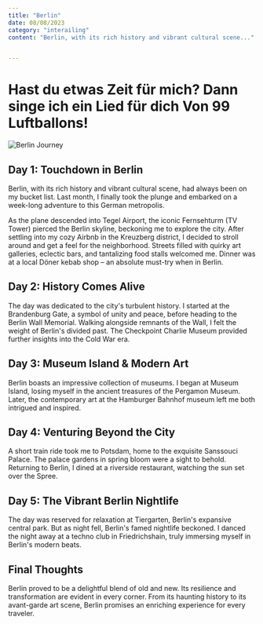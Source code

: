 ```yaml
---
title: "Berlin"
date: 08/08/2023
category: "interailing"
content: "Berlin, with its rich history and vibrant cultural scene..."


---
```


# Hast du etwas Zeit für mich? Dann singe ich ein Lied für dich Von 99 Luftballons!

![Berlin Journey](/images/berlin.jpg)

## Day 1: Touchdown in Berlin
Berlin, with its rich history and vibrant cultural scene, had always been on my bucket list. Last month, I finally took the plunge and embarked on a week-long adventure to this German metropolis.

As the plane descended into Tegel Airport, the iconic Fernsehturm (TV Tower) pierced the Berlin skyline, beckoning me to explore the city. After settling into my cozy Airbnb in the Kreuzberg district, I decided to stroll around and get a feel for the neighborhood. Streets filled with quirky art galleries, eclectic bars, and tantalizing food stalls welcomed me. Dinner was at a local Döner kebab shop – an absolute must-try when in Berlin.

## Day 2: History Comes Alive

The day was dedicated to the city's turbulent history. I started at the Brandenburg Gate, a symbol of unity and peace, before heading to the Berlin Wall Memorial. Walking alongside remnants of the Wall, I felt the weight of Berlin's divided past. The Checkpoint Charlie Museum provided further insights into the Cold War era.

## Day 3: Museum Island & Modern Art

Berlin boasts an impressive collection of museums. I began at Museum Island, losing myself in the ancient treasures of the Pergamon Museum. Later, the contemporary art at the Hamburger Bahnhof museum left me both intrigued and inspired.

## Day 4: Venturing Beyond the City

A short train ride took me to Potsdam, home to the exquisite Sanssouci Palace. The palace gardens in spring bloom were a sight to behold. Returning to Berlin, I dined at a riverside restaurant, watching the sun set over the Spree.

## Day 5: The Vibrant Berlin Nightlife

The day was reserved for relaxation at Tiergarten, Berlin's expansive central park. But as night fell, Berlin's famed nightlife beckoned. I danced the night away at a techno club in Friedrichshain, truly immersing myself in Berlin's modern beats.

## Final Thoughts

Berlin proved to be a delightful blend of old and new. Its resilience and transformation are evident in every corner. From its haunting history to its avant-garde art scene, Berlin promises an enriching experience for every traveler.
